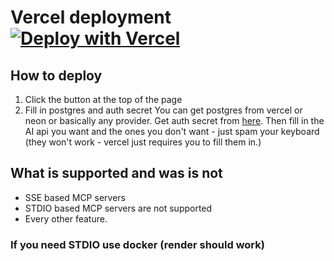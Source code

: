 # Vercel deployment [![Deploy with Vercel](https://vercel.com/button)](https://vercel.com/new/clone?repository-url=https://github.com/cgoinglove/mcp-client-chatbot&env=OPENAI_API_KEY&env=AUTH_SECRET&envDescription=Learn+more+about+how+to+get+the+API+Keys+for+the+application&envLink=https://github.com/cgoinglove/mcp-client-chatbot/blob/main/.env.example&demo-title=MCP+Client+Chatbot&demo-description=An+Open-Source+MCP+Chatbot+Template+Built+With+Next.js+and+the+AI+SDK+by+Vercel.&products=[{"type":"integration","protocol":"storage","productSlug":"neon","integrationSlug":"neon"}])

## How to deploy

1. Click the button at the top of the page
2. Fill in postgres and auth secret
   You can get postgres from vercel or neon or basically any provider. Get auth secret from [here](https://auth-secret-gen.vercel.app/). Then fill in the AI api you want and the ones you don't want - just spam your keyboard (they won't work - vercel just requires you to fill them in.)

## What is supported and was is not

- SSE based MCP servers
- STDIO based MCP servers are not supported
- Every other feature.

### If you need STDIO use docker (render should work)
